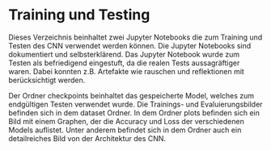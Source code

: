 # Training und Testing
Dieses Verzeichnis beinhaltet zwei Jupyter Notebooks die zum Training und Testen des CNN verwendet werden können. Die Jupyter Notebooks sind dokumentiert und selbsterklärend. Das Jupyter Notebook wurde zum Testen als befriedigend eingestuft, da die realen Tests aussagräftiger waren. Dabei konnten z.B. Artefakte wie rauschen und reflektionen mit berücksichtigt werden.  

Der Ordner checkpoints beinhaltet das gespeicherte Model, welches zum endgültigen Testen verwendet wurde.
Die Trainings- und Evaluierungsbilder befinden sich in dem dataset Ordner.
In dem Ordner plots befinden sich ein Bild mit einem Graphen, der die Accuracy und Loss der verschiedenen Models auflistet.
Unter anderem befindet sich in dem Ordner auch ein detailreiches Bild von der Architektur des CNN. 
